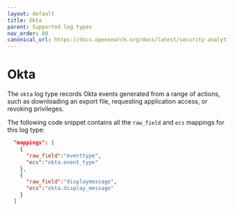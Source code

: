 ```yaml
---
layout: default
title: Okta
parent: Supported log types
nav_order: 80
canonical_url: https://docs.opensearch.org/docs/latest/security-analytics/log-types-reference/okta/
---
```


# Okta

The `okta` log type records Okta events generated from a range of actions, such as downloading an export file, requesting application access, or revoking privileges.

The following code snippet contains all the `raw_field` and `ecs` mappings for this log type:

```json
  "mappings": [
    {
      "raw_field":"eventtype",
      "ecs":"okta.event_type"
    },
    {
      "raw_field":"displaymessage",
      "ecs":"okta.display_message"
    }
  ]
```
